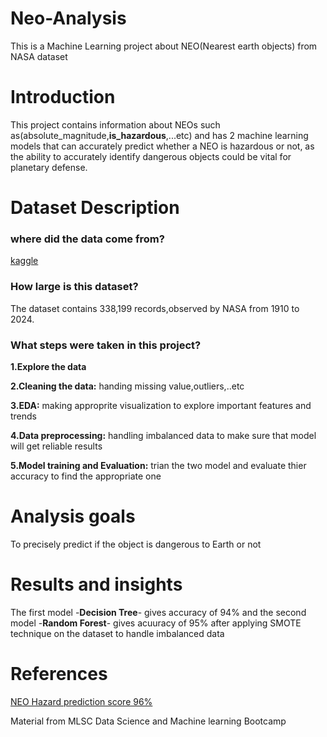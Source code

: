 # Neo-Analysis
This is a Machine Learning project about NEO(Nearest earth objects) from NASA dataset
# Introduction
This project contains information about NEOs such as(absolute_magnitude,**is_hazardous**,...etc) and has 2 machine learning models that can accurately predict whether a NEO is
hazardous or not, as the ability to accurately identify dangerous objects could be vital for planetary defense.
# Dataset Description
### where did the data come from?
[kaggle](https://www.kaggle.com/datasets/ivansher/nasa-nearest-earth-objects-1910-2024/data)
### How large is this dataset?
The dataset contains 338,199 records,observed by NASA from 1910 to 2024.
### What steps were taken in this project?
**1.Explore the data**

**2.Cleaning the data:** handing missing value,outliers,..etc

**3.EDA:** making approprite visualization to explore important features and trends

**4.Data preprocessing:** handling imbalanced data to make sure that model will get reliable results

**5.Model training and Evaluation:** trian the two model and evaluate thier accuracy to find the appropriate one

# Analysis goals
To precisely predict if the object is dangerous to Earth or not
# Results and insights
The first model -**Decision Tree**- gives accuracy of 94% and the second model -**Random Forest**- gives acuuracy of 95% 
after applying SMOTE technique on the dataset to handle imbalanced data
# References
[NEO Hazard prediction score 96%](https://www.kaggle.com/code/mohamedelsayedaffan/neo-hazard-prediction-score-96)

Material from MLSC Data Science and Machine learning Bootcamp

